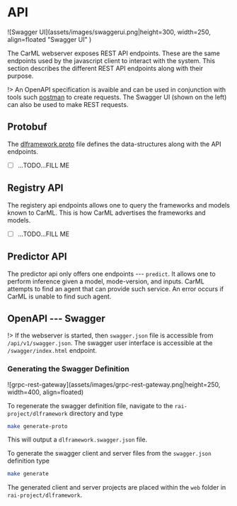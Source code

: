 # API


![Swagger UI](assets/images/swaggerui.png|height=300, width=250, align=floated "Swagger UI" )

The CarML webserver exposes REST API endpoints.
These are the same endpoints used by the javascript client to interact with the system.
This section describes the different REST API endpoints along with their purpose.

!> An OpenAPI specification is avaible and can be used in conjunction with tools such [postman](https://www.getpostman.com/) to create requests. The Swagger UI (shown on the left) can also be used to make REST requests.


## Protobuf

The [dlframework.proto](https://github.com/rai-project/dlframework/blob/master/dlframework.proto) file defines the data-structures along with the API endpoints.

- [ ] ...TODO...FILL ME

## Registry API

The registery api endpoints allows one to query the frameworks and models known to CarML.
This is how CarML advertises the frameworks and models.

- [ ] ...TODO...FILL ME

## Predictor API

The predictor api only offers one endpoints --- `predict`.
It allows one to perform inference given a model, mode-version, and inputs.
CarML attempts to find an agent that can provide such service.
An error occurs if CarML is unable to find such agent.


## OpenAPI --- Swagger



!> If the webserver is started, then `swagger.json` file is accessible from `/api/v1/swagger.json`. The swagger user interface is accessible at the `/swagger/index.html` endpoint.


### Generating the Swagger Definition

![grpc-rest-gateway](assets/images/grpc-rest-gateway.png|height=250, width=400, align=floated)

To regenerate the swagger definition file, navigate to the `rai-project/dlframework` directory and type

```.bash
make generate-proto
```

This will output a `dlframework.swagger.json` file.


To generate the swagger client and server files from the `swagger.json` definition type

```.bash
make generate
```

The generated client and server projects are placed within the `web` folder in `rai-project/dlframework`.
